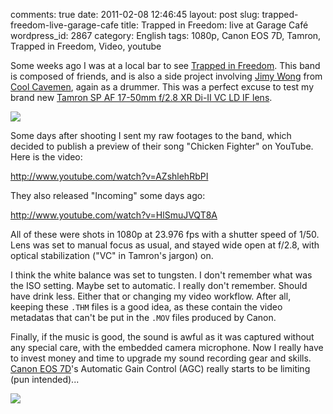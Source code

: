 comments: true
date: 2011-02-08 12:46:45
layout: post
slug: trapped-freedom-live-garage-cafe
title: Trapped in Freedom: live at Garage Café
wordpress_id: 2867
category: English
tags: 1080p, Canon EOS 7D, Tamron, Trapped in Freedom, Video, youtube

Some weeks ago I was at a local bar to see [Trapped in Freedom](http://www.myspace.com/trappedinfreedom). This band is composed of friends, and is also a side project involving [Jimy Wong](http://coolcavemen.com/biography/jimy-wong/) from [Cool Cavemen](http://coolcavemen.com), again as a drummer. This was a perfect excuse to test my brand new [Tamron SP AF 17-50mm f/2.8 XR Di-II VC LD IF lens](http://www.amazon.com/gp/product/B002LVUIXA/ref=as_li_tf_tl?ie=UTF8&tag=kevideld-20&linkCode=as2&camp=217145&creative=399381&creativeASIN=B002LVUIXA). 

![](http://www.assoc-amazon.com/e/ir?t=kevideld-20&l=as2&o=1&a=B002LVUIXA&camp=217145&creative=399381)

Some days after shooting I sent my raw footages to the band, which decided to publish a preview of their song "Chicken Fighter" on YouTube. Here is the video:

http://www.youtube.com/watch?v=AZshlehRbPI

They also released "Incoming" some days ago:

http://www.youtube.com/watch?v=HlSmuJVQT8A

All of these were shots in 1080p at 23.976 fps with a shutter speed of 1/50. Lens was set to manual focus as usual, and stayed wide open at f/2.8, with optical stabilization ("VC" in Tamron's jargon) on.

I think the white balance was set to tungsten. I don't remember what was the ISO setting. Maybe set to automatic. I really don't remember. Should have drink less. Either that or changing my video workflow. After all, keeping these `.THM` files is a good idea, as these contain the video metadatas that can't be put in the `.MOV` files produced by Canon.

Finally, if the music is good, the sound is awful as it was captured without any special care, with the embedded camera microphone. Now I really have to invest money and time to upgrade my sound recording gear and skills. [Canon EOS 7D](http://www.amazon.com/gp/product/B002NEGTTW/ref=as_li_tf_tl?ie=UTF8&tag=kevideld-20&linkCode=as2&camp=217145&creative=399381&creativeASIN=B002NEGTTW)'s Automatic Gain Control (AGC) really starts to be limiting (pun intended)...

![](http://www.assoc-amazon.com/e/ir?t=kevideld-20&l=as2&o=1&a=B002NEGTTW&camp=217145&creative=399381)
